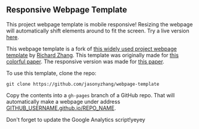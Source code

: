 ## Responsive Webpage Template

This project webpage template is mobile responsive! Resizing the webpage will automatically
shift elements around to fit the screen. Try a live version
[here](https://jasonyzhang.com/webpage-template).

This webpage template is a fork of
[this widely used project webpage template](https://github.com/richzhang/webpage-template)
by [Richard Zhang](https://richzhang.github.io). This template was originally made for
[this colorful paper](http://richzhang.github.io/colorization/). The responsive version
was made for [this paper](https://jasonyzhang.com/phosa/).

To use this template, clone the repo:
```
git clone https://github.com/jasonyzhang/webpage-template
```

Copy the contents into a `gh-pages` branch of a GitHub repo. That will automatically 
make a webpage under address [GITHUB_USERNAME.github.io/REPO_NAME](GITHUB_USERNAME.github.io/REPO_NAME).

Don't forget to update the Google Analytics script!yeyey
